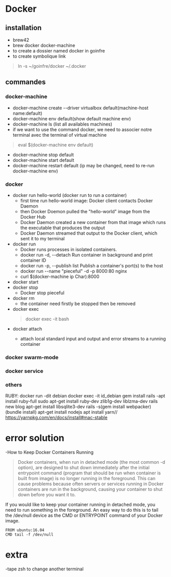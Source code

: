 # Docker
## installation
- brew42
- brew docker docker-machine
- to create a dossier named docker in goinfre
- to create symbolique link
> ln -s ~/goinfre/docker ~/.docker

## commandes
### docker-machine
- docker-machine create --driver virtualbox default(machine-host name:default)
- docker-machine env default(show default machine env)
- docker-machine ls (list all availables machines)
- if we want to use the command docker, we need to associer notre terminal avec the terminal of virtual machine
> eval $(docker-machine env default)
- docker-machine stop default
- docker-machine start default
- docker-machine restart default (ip may be changed, need to re-run docker-machine env)

### docker
- docker run hello-world (docker run to run a container)
  - first time run hello-world image: Docker client contacts Docker Daemon
  - then Docker Doemon pulled the "hello-world" image from  the Docker Hub
  - Docker Daemon created a new container from that image which runs the executable that produces the output
  - Docker Daemon streamed that output to the Docker client, which sent it to my terminal
- docker run
  - Docker runs processes in isolated containers. 
  - docker run -d, --detach                         Run container in background and print container ID
  - docker run -p, --publish list                   Publish a container's port(s) to the host
  - docker run --name "pieceful" -d -p 8000:80 nginx
  - curl $(docker-machine ip Char):8000
- docker start
- docker stop
  - Docker stop pieceful
- docker rm
  - the container need firstly be stopped then be removed
- docker exec 
  > docker exec -it <container> bash
- docker attach <container> 
  - attach local standard input and output and error streams to a running container
  
### docker swarm-mode
### docker service
### others
RUBY:
docker run -dit debian
docker exec -it id_debian
gem install rails
-apt install ruby-full
sudo apt-get install ruby-dev zlib1g-dev liblzma-dev
rails new blog
apt-get install libsqlite3-dev
rails -s(gem install webpacker)
(bundle install)
apt-get install nodejs
apt install yarn// https://yarnpkg.com/en/docs/install#mac-stable

# error solution
-How to Keep Docker Containers Running
>Docker containers, when run in detached mode (the most common -d option), are designed to shut down immediately after the initial entrypoint command (program that should be run when container is built from image) is no longer running in the foreground. This can cause problems because often servers or services running in Docker containers are run in the background, causing your container to shut down before you want it to.

If you would like to keep your container running in detached mode, you need to run something in the foreground. An easy way to do this is to tail the /dev/null device as the CMD or ENTRYPOINT command of your Docker image.
~~~~
FROM ubuntu:16.04
CMD tail -f /dev/null
~~~~
# extra
-tape zsh to change another terminal


